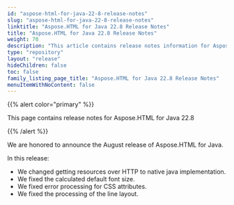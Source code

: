 ```yaml
---
id: "aspose-html-for-java-22-8-release-notes"
slug: "aspose-html-for-java-22-8-release-notes"
linktitle: "Aspose.HTML for Java 22.8 Release Notes"
title: "Aspose.HTML for Java 22.8 Release Notes"
weight: 70
description: "This article contains release notes information for Aspose.HTML for .Java 22.8."
type: "repository"
layout: "release"
hideChildren: false
toc: false
family_listing_page_title: "Aspose.HTML for Java 22.8 Release Notes"
menuItemWithNoContent: false
---
```


{{% alert color="primary" %}}

This page contains release notes for Aspose.HTML for Java 22.8

{{% /alert %}}

We are honored to announce the August release of Aspose.HTML for Java.

In this release:
 * We changed getting resources over HTTP to native java implementation.
 * We fixed the calculated default font size.
 * We fixed error processing for CSS attributes.
 * We fixed the processing of the line layout.
